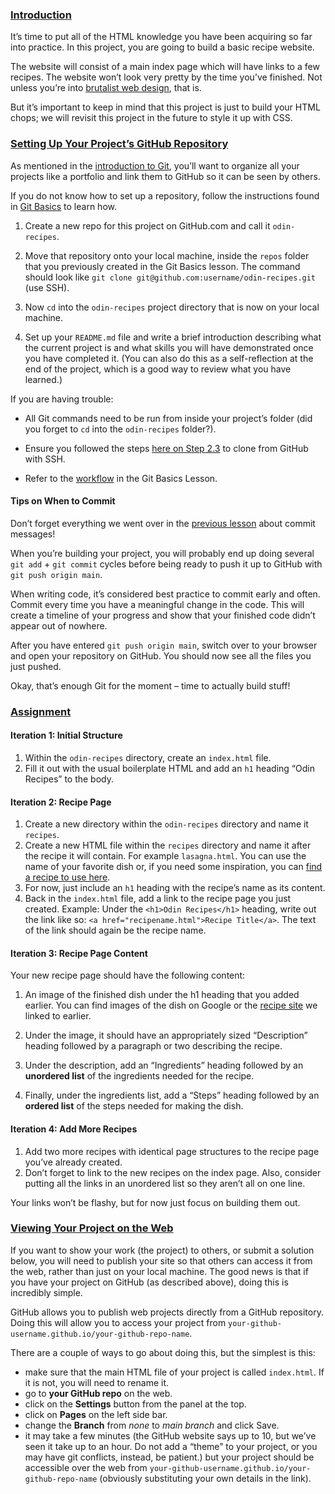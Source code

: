 <section>
  <h3><a href="#introduction" class="anchor-link">Introduction</a></h3>

  <p>
    It’s time to put all of the HTML knowledge you have been acquiring so far
    into practice. In this project, you are going to build a basic recipe
    website.
  </p>

  <p>
    The website will consist of a main index page which will have links to a few
    recipes. The website won’t look very pretty by the time you’ve finished. Not
    unless you’re into
    <a
      href="https://brutalistwebsites.com/"
      target="_blank"
      rel="noopener noreferrer"
      >brutalist web design</a
    >, that is.
  </p>

  <p>
    But it’s important to keep in mind that this project is just to build your
    HTML chops; we will revisit this project in the future to style it up with
    CSS.
  </p>
</section>
<section id="setting-up-your-projects-github-repository">
  <h3>
    <a href="#setting-up-your-projects-github-repository" class="anchor-link"
      >Setting Up Your Project’s GitHub Repository</a
    >
  </h3>

  <p>
    As mentioned in the
    <a
      href="https://www.theodinproject.com/paths/foundations/courses/foundations/lessons/introduction-to-git"
      target="_blank"
      rel="noopener noreferrer"
      >introduction to Git</a
    >, you’ll want to organize all your projects like a portfolio and link them
    to GitHub so it can be seen by others.
  </p>

  <p>
    If you do not know how to set up a repository, follow the instructions found
    in
    <a
      href="https://www.theodinproject.com/paths/foundations/courses/foundations/lessons/git-basics"
      target="_blank"
      rel="noopener noreferrer"
      >Git Basics</a
    >
    to learn how.
  </p>

  <ol>
    <li>
      <p>
        Create a new repo for this project on GitHub.com and call it
        <code>odin-recipes</code>.
      </p>
    </li>
    <li>
      <p>
        Move that repository onto your local machine, inside the
        <code>repos</code> folder that you previously created in the Git Basics
        lesson. The command should look like
        <code>git clone git@github.com:username/odin-recipes.git</code> (use
        SSH).
      </p>
    </li>
    <li>
      <p>
        Now <code>cd</code> into the <code>odin-recipes</code> project directory
        that is now on your local machine.
      </p>
    </li>
    <li>
      <p>
        Set up your <code>README.md</code> file and write a brief introduction
        describing what the current project is and what skills you will have
        demonstrated once you have completed it. (You can also do this as a
        self-reflection at the end of the project, which is a good way to review
        what you have learned.)
      </p>
    </li>
  </ol>

  <p>If you are having trouble:</p>

  <ul>
    <li>
      <p>
        All Git commands need to be run from inside your project’s folder (did
        you forget to <code>cd</code> into the
        <code>odin-recipes</code> folder?).
      </p>
    </li>
    <li>
      <p>
        Ensure you followed the steps
        <a
          href="/paths/foundations/courses/foundations/lessons/setting-up-git#step-2-configure-git-and-github"
          >here on Step 2.3</a
        >
        to clone from GitHub with SSH.
      </p>
    </li>
    <li>
      <p>
        Refer to the
        <a
          href="https://www.theodinproject.com/paths/foundations/courses/foundations/lessons/git-basics"
          target="_blank"
          rel="noopener noreferrer"
          >workflow</a
        >
        in the Git Basics Lesson.
      </p>
    </li>
  </ul>

  <h4 id="tips-on-when-to-commit">Tips on When to Commit</h4>
  <p>
    Don’t forget everything we went over in the
    <a
      href="https://www.theodinproject.com/paths/foundations/courses/foundations/lessons/commit-messages"
      target="_blank"
      rel="noopener noreferrer"
      >previous lesson</a
    >
    about commit messages!
  </p>

  <p>
    When you’re building your project, you will probably end up doing several
    <code>git add</code> + <code>git commit</code> cycles before being ready to
    push it up to GitHub with <code>git push origin main</code>.
  </p>

  <p>
    When writing code, it’s considered best practice to commit early and often.
    Commit every time you have a meaningful change in the code. This will create
    a timeline of your progress and show that your finished code didn’t appear
    out of nowhere.
  </p>

  <p>
    After you have entered <code>git push origin main</code>, switch over to
    your browser and open your repository on GitHub. You should now see all the
    files you just pushed.
  </p>

  <p>Okay, that’s enough Git for the moment – time to actually build stuff!</p>
</section>
<section id="assignment">
  <h3><a href="#assignment" class="anchor-link">Assignment</a></h3>
  <h4 id="iteration-1-initial-structure">Iteration 1: Initial Structure</h4>
  <ol>
    <li>
      Within the <code>odin-recipes</code> directory, create an
      <code>index.html</code> file.
    </li>
    <li>
      Fill it out with the usual boilerplate HTML and add an
      <code>h1</code> heading “Odin Recipes” to the body.
    </li>
  </ol>

  <h4 id="iteration-2--recipe-page">Iteration 2: Recipe Page</h4>

  <ol>
    <li>
      Create a new directory within the <code>odin-recipes</code> directory and
      name it <code>recipes</code>.
    </li>
    <li>
      Create a new HTML file within the <code>recipes</code> directory and name
      it after the recipe it will contain. For example
      <code>lasagna.html</code>. You can use the name of your favorite dish or,
      if you need some inspiration, you can
      <a
        href="https://www.allrecipes.com/"
        target="_blank"
        rel="noopener noreferrer"
        >find a recipe to use here</a
      >.
    </li>
    <li>
      For now, just include an <code>h1</code> heading with the recipe’s name as
      its content.
    </li>
    <li>
      Back in the <code>index.html</code> file, add a link to the recipe page
      you just created. Example: Under the
      <code>&lt;h1&gt;Odin Recipes&lt;/h1&gt;</code> heading, write out the link
      like so:
      <code>&lt;a href="recipename.html"&gt;Recipe Title&lt;/a&gt;</code>. The
      text of the link should again be the recipe name.
    </li>
  </ol>

  <h4>Iteration 3: Recipe Page Content</h4>

  <p>Your new recipe page should have the following content:</p>

  <ol>
    <li>
      <p>
        An image of the finished dish under the h1 heading that you added
        earlier. You can find images of the dish on Google or the
        <a
          href="https://www.allrecipes.com/"
          target="_blank"
          rel="noopener noreferrer"
          >recipe site</a
        >
        we linked to earlier.
      </p>
    </li>
    <li>
      <p>
        Under the image, it should have an appropriately sized “Description”
        heading followed by a paragraph or two describing the recipe.
      </p>
    </li>
    <li>
      <p>
        Under the description, add an “Ingredients” heading followed by an
        <strong>unordered list</strong> of the ingredients needed for the
        recipe.
      </p>
    </li>
    <li>
      <p>
        Finally, under the ingredients list, add a “Steps” heading followed by
        an <strong>ordered list</strong> of the steps needed for making the
        dish.
      </p>
    </li>
  </ol>

  <h4>Iteration 4: Add More Recipes</h4>

  <ol>
    <li>
      Add two more recipes with identical page structures to the recipe page
      you’ve already created.
    </li>
    <li>
      Don’t forget to link to the new recipes on the index page. Also, consider
      putting all the links in an unordered list so they aren’t all on one line.
    </li>
  </ol>
  <p>
    Your links won’t be flashy, but for now just focus on building them out.
  </p>
</section>
<section id="viewing-your-project-on-the-web">
  <h3>
    <a href="#viewing-your-project-on-the-web" class="anchor-link"
      >Viewing Your Project on the Web</a
    >
  </h3>

  <p>
    If you want to show your work (the project) to others, or submit a solution
    below, you will need to publish your site so that others can access it from
    the web, rather than just on your local machine. The good news is that if
    you have your project on GitHub (as described above), doing this is
    incredibly simple.
  </p>

  <p>
    GitHub allows you to publish web projects directly from a GitHub repository.
    Doing this will allow you to access your project from
    <code>your-github-username.github.io/your-github-repo-name</code>.
  </p>

  <p>
    There are a couple of ways to go about doing this, but the simplest is this:
  </p>

  <ul>
    <li>
      make sure that the main HTML file of your project is called
      <code>index.html</code>. If it is not, you will need to rename it.
    </li>
    <li>go to <strong>your GitHub repo</strong> on the web.</li>
    <li>
      click on the <strong>Settings</strong> button from the panel at the top.
    </li>
    <li>click on <strong>Pages</strong> on the left side bar.</li>
    <li>
      change the <strong>Branch</strong> from <em>none</em> to
      <em>main branch</em> and click Save.
    </li>
    <li>
      it may take a few minutes (the GitHub website says up to 10, but we’ve
      seen it take up to an hour. Do not add a “theme” to your project, or you
      may have git conflicts, instead, be patient.) but your project should be
      accessible over the web from
      <code>your-github-username.github.io/your-github-repo-name</code>
      (obviously substituting your own details in the link).
    </li>
  </ul>
</section>
